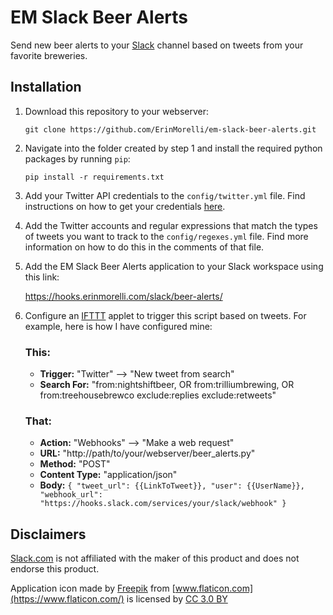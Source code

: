 # EM Slack Beer Alerts

Send new beer alerts to your [Slack](#disclaimer) channel based on tweets from your favorite breweries.

## Installation

1. Download this repository to your webserver:

    ```
    git clone https://github.com/ErinMorelli/em-slack-beer-alerts.git
    ```

2. Navigate into the folder created by step 1 and install the required python packages by running `pip`:

    ```
    pip install -r requirements.txt
    ```

3. Add your Twitter API credentials to the `config/twitter.yml` file. Find instructions on how to get your credentials [here](https://python-twitter.readthedocs.io/en/latest/getting_started.html#getting-your-application-tokens).

4. Add the Twitter accounts and regular expressions that match the types of tweets you want to track to the `config/regexes.yml` file. Find more information on how to do this in the comments of that file.

5. Add the EM Slack Beer Alerts application to your Slack workspace using this link:

    https://hooks.erinmorelli.com/slack/beer-alerts/

6. Configure an [IFTTT](https://ifttt.com) applet to trigger this script based on tweets. For example, here is how I have configured mine:

    ### This:
    
    * **Trigger:** "Twitter" --> "New tweet from search"
    * **Search For:** "from:nightshiftbeer, OR from:trilliumbrewing, OR from:treehousebrewco exclude:replies exclude:retweets"

    ### That:
    
    * **Action:** "Webhooks" --> "Make a web request"
    * **URL:** "http://path/to/your/webserver/beer_alerts.py"
    * **Method:** "POST"
    * **Content Type:** "application/json"
    * **Body:** `{ "tweet_url": {{LinkToTweet}}, "user": {{UserName}}, "webhook_url": "https://hooks.slack.com/services/your/slack/webhook" }`


## Disclaimers

[Slack.com](https://www.slack.com/) is not affiliated with the maker of this product and does not endorse this product.

Application icon made by [Freepik](http://www.freepik.com) from [www.flaticon.com](https://www.flaticon.com/) is licensed by [CC 3.0 BY](http://creativecommons.org/licenses/by/3.0)
